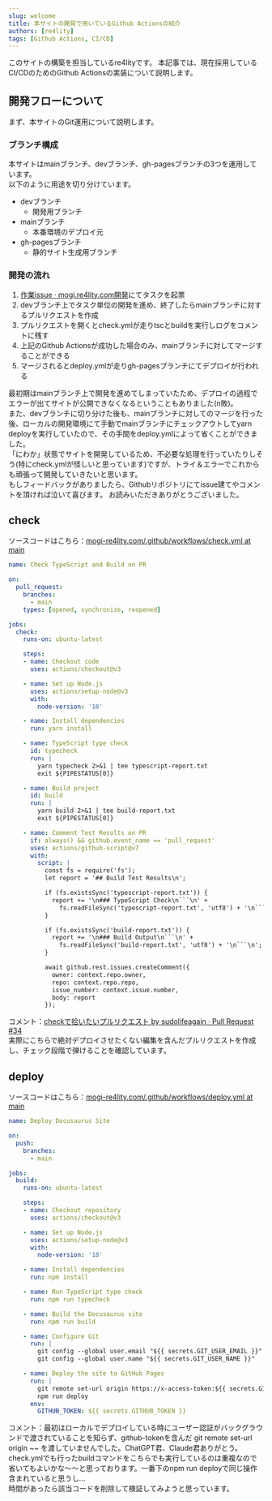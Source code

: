 ```yaml
---
slug: welcome
title: 本サイトの開発で用いているGithub Actionsの紹介
authors: [re4lity]
tags: [Github Actions, CI/CD]
---
```

このサイトの構築を担当しているre4lityです。
本記事では、現在採用しているCI/CDのためのGithub Actionsの実装について説明します。
<!-- truncate -->

## 開発フローについて
まず、本サイトのGit運用について説明します。

### ブランチ構成
本サイトはmainブランチ、devブランチ、gh-pagesブランチの3つを運用しています。  
以下のように用途を切り分けています。
- devブランチ
    - 開発用ブランチ
- mainブランチ
    - 本番環境のデプロイ元
- gh-pagesブランチ
    - 静的サイト生成用ブランチ

### 開発の流れ

1. [作業issue · mogi.re4lity.com開発](https://github.com/orgs/All-Japan-Model-United-Nations/projects/4)にてタスクを起票
2. devブランチ上でタスク単位の開発を進め、終了したらmainブランチに対するプルリクエストを作成
3. プルリクエストを開くとcheck.ymlが走りtscとbuildを実行しログをコメントに残す
4. 上記のGithub Actionsが成功した場合のみ、mainブランチに対してマージすることができる
5. マージされるとdeploy.ymlが走りgh-pagesブランチにてデプロイが行われる

最初期はmainブランチ上で開発を進めてしまっていたため、デプロイの過程でエラーが出てサイトが公開できなくなるということもありました(n敗)。  
また、devブランチに切り分けた後も、mainブランチに対してのマージを行った後、ローカルの開発環境にて手動でmainブランチにチェックアウトしてyarn deployを実行していたので、その手間をdeploy.ymlによって省くことができました。  
「にわか」状態でサイトを開発しているため、不必要な処理を行っていたりしそう(特にcheck.ymlが怪しいと思っています)ですが、トライ＆エラーでこれからも頑張って開発していきたいと思います。  
もしフィードバックがありましたら、Githubリポジトリにてissue建てやコメントを頂ければ泣いて喜びます。
お読みいただきありがとうございました。


## check
ソースコードはこちら：[mogi-re4lity.com/.github/workflows/check.yml at main](https://github.com/All-Japan-Model-United-Nations/mogi-re4lity.com/blob/main/.github/workflows/check.yml)
```yml title=".github/workflow/check.yml"
name: Check TypeScript and Build on PR

on:
  pull_request:
    branches:
      - main
    types: [opened, synchronize, reopened]

jobs:
  check:
    runs-on: ubuntu-latest

    steps:
    - name: Checkout code
      uses: actions/checkout@v3

    - name: Set up Node.js
      uses: actions/setup-node@v3
      with:
        node-version: '18'

    - name: Install dependencies
      run: yarn install

    - name: TypeScript type check
      id: typecheck
      run: |
        yarn typecheck 2>&1 | tee typescript-report.txt
        exit ${PIPESTATUS[0]}

    - name: Build project
      id: build
      run: |
        yarn build 2>&1 | tee build-report.txt
        exit ${PIPESTATUS[0]}

    - name: Comment Test Results on PR
      if: always() && github.event_name == 'pull_request'
      uses: actions/github-script@v7
      with:
        script: |
          const fs = require('fs');
          let report = '## Build Test Results\n';

          if (fs.existsSync('typescript-report.txt')) {
            report += '\n### TypeScript Check\n```\n' +
              fs.readFileSync('typescript-report.txt', 'utf8') + '\n```\n';
          }

          if (fs.existsSync('build-report.txt')) {
            report += '\n### Build Output\n```\n' +
              fs.readFileSync('build-report.txt', 'utf8') + '\n```\n';
          }

          await github.rest.issues.createComment({
            owner: context.repo.owner,
            repo: context.repo.repo,
            issue_number: context.issue.number,
            body: report
          });

```

コメント：[checkで拾いたいプルリクエスト by sudolifeagain · Pull Request #34](https://github.com/All-Japan-Model-United-Nations/mogi-re4lity.com/pull/34)  
実際にこちらで絶対デプロイさせたくない編集を含んだプルリクエストを作成し、チェック段階で弾けることを確認しています。


## deploy
ソースコードはこちら：[mogi-re4lity.com/.github/workflows/deploy.yml at main](https://github.com/All-Japan-Model-United-Nations/mogi-re4lity.com/blob/main/.github/workflows/deploy.yml)

```yml title=".github/workflow/deploy.yml"
name: Deploy Docusaurus Site

on:
  push:
    branches:
      - main

jobs:
  build:
    runs-on: ubuntu-latest

    steps:
    - name: Checkout repository
      uses: actions/checkout@v3

    - name: Set up Node.js
      uses: actions/setup-node@v3
      with:
        node-version: '18'

    - name: Install dependencies
      run: npm install

    - name: Run TypeScript type check
      run: npm run typecheck

    - name: Build the Docusaurus site
      run: npm run build

    - name: Configure Git
      run: |
        git config --global user.email "${{ secrets.GIT_USER_EMAIL }}"
        git config --global user.name "${{ secrets.GIT_USER_NAME }}"

    - name: Deploy the site to GitHub Pages
      run: |
        git remote set-url origin https://x-access-token:${{ secrets.GITHUB_TOKEN }}@github.com/${{ github.repository }}
        npm run deploy
      env:
        GITHUB_TOKEN: ${{ secrets.GITHUB_TOKEN }}

```
コメント：最初はローカルでデプロイしている時にユーザー認証がバックグラウンドで渡されていることを知らず、github-tokenを含んだ git remote set-url origin ~~ を渡していませんでした。ChatGPT君、Claude君ありがとう。  
check.ymlでも行ったbuildコマンドをこちらでも実行しているのは重複なので省いてもよいかな～～と思っております。一番下のnpm run deployで同じ操作含まれていると思うし...  
時間があったら該当コードを削除して検証してみようと思っています。